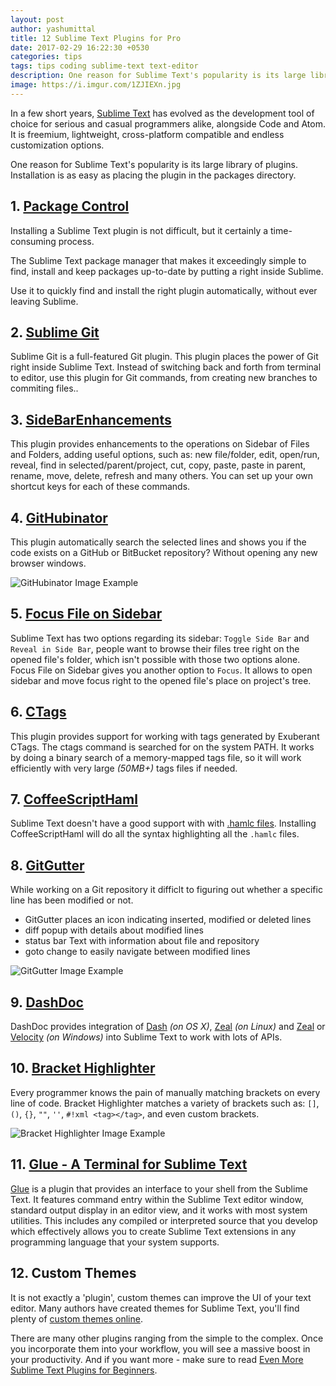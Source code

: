 ```yaml
---
layout: post
author: yashumittal
title: 12 Sublime Text Plugins for Pro
date: 2017-02-29 16:22:30 +0530
categories: tips
tags: tips coding sublime-text text-editor
description: One reason for Sublime Text's popularity is its large library of plugins. Check out the list of 11 essentials we picked - suitable for not only for beginners!
image: https://i.imgur.com/1ZJIEXn.jpg
---
```


In a few short years, [Sublime Text](https://www.sublimetext.com/) has evolved as the development tool of choice for serious and casual programmers alike, alongside Code and Atom. It is freemium, lightweight, cross-platform compatible and endless customization options.

One reason for Sublime Text's popularity is its large library of plugins. Installation is as easy as placing the plugin in the packages directory.

## 1. [Package Control](https://packagecontrol.io/)

Installing a Sublime Text plugin is not difficult, but it certainly a time-consuming process.

The Sublime Text package manager that makes it exceedingly simple to find, install and keep packages up-to-date by putting a right inside Sublime.

Use it to quickly find and install the right plugin automatically, without ever leaving Sublime.

## 2. [Sublime Git](https://sublimegit.net/)

Sublime Git is a full-featured Git plugin. This plugin places the power of Git right inside Sublime Text. Instead of switching back and forth from terminal to editor, use this plugin for Git commands, from creating new branches to commiting files..

## 3. [SideBarEnhancements](https://github.com/titoBouzout/SideBarEnhancements)

This plugin provides enhancements to the operations on Sidebar of Files and Folders, adding useful options, such as: new file/folder, edit, open/run, reveal, find in selected/parent/project, cut, copy, paste, paste in parent, rename, move, delete, refresh and many others. You can set up your own shortcut keys for each of these commands.

## 4. [GitHubinator](https://github.com/ehamiter/ST2-GitHubinator)

This plugin automatically search the selected lines and shows you if the code exists on a GitHub or BitBucket repository? Without opening any new browser windows.

![GitHubinator Image Example](https://i.imgur.com/vBUciTH.png)

## 5. [Focus File on Sidebar](https://github.com/miguelgraz/FocusFileOnSidebar)

Sublime Text has two options regarding its sidebar: `Toggle Side Bar` and `Reveal in Side Bar`, people want to browse their files tree right on the opened file's folder, which isn't possible with those two options alone. Focus File on Sidebar gives you another option to `Focus`. It allows to open sidebar and move focus right to the opened file's place on project's tree.

## 6. [CTags](https://github.com/SublimeText/CTags)

This plugin provides support for working with tags generated by Exuberant CTags. The ctags command is searched for on the system PATH. It works by doing a binary search of a memory-mapped tags file, so it will work efficiently with very large _(50MB+)_ tags files if needed.

## 7. [CoffeeScriptHaml](https://github.com/jisaacks/CoffeeScriptHaml)

Sublime Text doesn't have a good support with with [.hamlc files](https://github.com/netzpirat/haml-coffee). Installing CoffeeScriptHaml will do all the syntax highlighting all the `.hamlc` files.

## 8. [GitGutter](https://github.com/jisaacks/GitGutter)

While working on a Git repository it difficlt to figuring out whether a specific line has been modified or not.

* GitGutter places an icon indicating inserted, modified or deleted lines
* diff popup with details about modified lines
* status bar Text with information about file and repository
* goto change to easily navigate between modified lines

![GitGutter Image Example](https://i.imgur.com/kXgIait.gif)

## 9. [DashDoc](https://github.com/farcaller/DashDoc)

DashDoc provides integration of [Dash](http://kapeli.com/dash) _(on OS X)_, [Zeal](https://zealdocs.org/) _(on Linux)_ and [Zeal](https://zealdocs.org/) or [Velocity](https://velocity.silverlakesoftware.com/) _(on Windows)_ into Sublime Text to work with lots of APIs.

## 10. [Bracket Highlighter](https://github.com/facelessuser/BracketHighlighter)

Every programmer knows the pain of manually matching brackets on every line of code. Bracket Highlighter matches a variety of brackets such as: `[]`, `()`, `{}`, `""`, `''`, `#!xml <tag></tag>`, and even custom brackets.

![Bracket Highlighter Image Example](https://i.imgur.com/L9Yit9z.png)

## 11. [Glue - A Terminal for Sublime Text](/glue-a-terminal-for-sublime-text)

[Glue](/glue-a-terminal-for-sublime-text) is a plugin that provides an interface to your shell from the Sublime Text. It features command entry within the Sublime Text editor window, standard output display in an editor view, and it works with most system utilities. This includes any compiled or interpreted source that you develop which effectively allows you to create Sublime Text extensions in any programming language that your system supports.

## 12. Custom Themes

It is not exactly a 'plugin', custom themes can improve the UI of your text editor. Many authors have created themes for Sublime Text, you'll find plenty of [custom themes online](https://packagecontrol.io/browse/labels/theme).

There are many other plugins ranging from the simple to the complex. Once you incorporate them into your workflow, you will see a massive boost in your productivity. And if you want more - make sure to read [Even More Sublime Text Plugins for Beginners](/even-more-sublime-text-plugins-for-beginners).